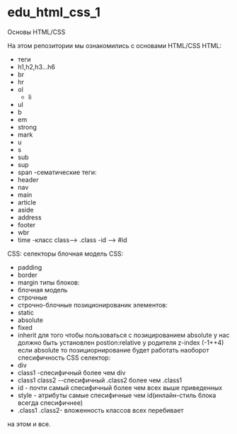 # edu_html_css_1
Основы HTML/CSS 
 
На этом репозитории мы  ознакомились с основами HTML/CSS
HTML:
  - теги
  - h1,h2,h3...h6
  - br
  - hr
  - ol
    - li
  - ul
  - b
  - em
  - strong
  - mark
  - u
  - s
  - sub
  - sup
  - span
-сематические теги:
  - header
  - nav
  - main
  - article
  - aside
  - address
  - footer
  - wbr
  - time
-класс class--> .class
-id --> #id

CSS:
селекторы
блочная модель CSS:
 - padding
 - border
 - margin
типы блоков:
- блочная модель
- строчные
- строчно-блочные
позиционированик элементов:
- static
- absolute
- fixed
- inherit
для того чтобы пользоваться с позицированием absolute у нас должно быть установлен postion:relative у родителя
z-index (-1++4) если absolute то позициорнирование будет работать наоборот
спесифичность CSS селектор:
- div
- class1 -спесифичный более чем div
- class1 class2 --спесифичный .class2 более чем .class1
- id - почти самый спесифичный более чем всех выше приведенных
- style - атрибуты самые спесифичные чем id(инлайн-стиль блока всегда спесифичнее)
- .class1 .class2- вложенность классов всех перебивает

на этом и все.
